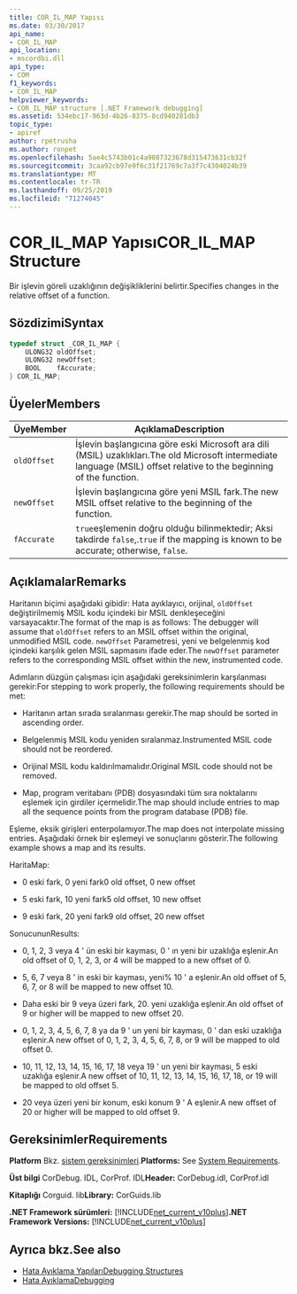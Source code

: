 ```yaml
---
title: COR_IL_MAP Yapısı
ms.date: 03/30/2017
api_name:
- COR_IL_MAP
api_location:
- mscordbi.dll
api_type:
- COM
f1_keywords:
- COR_IL_MAP
helpviewer_keywords:
- COR_IL_MAP structure [.NET Framework debugging]
ms.assetid: 534ebc17-963d-4b26-8375-8cd940281db3
topic_type:
- apiref
author: rpetrusha
ms.author: ronpet
ms.openlocfilehash: 5ae4c5743b01c4a9087323678d315473631cb32f
ms.sourcegitcommit: 3caa92cb97e9f6c31f21769c7a3f7c4304024b39
ms.translationtype: MT
ms.contentlocale: tr-TR
ms.lasthandoff: 09/25/2019
ms.locfileid: "71274045"
---
```

# <a name="cor_il_map-structure"></a><span data-ttu-id="e8b9e-102">COR_IL_MAP Yapısı</span><span class="sxs-lookup"><span data-stu-id="e8b9e-102">COR_IL_MAP Structure</span></span>
<span data-ttu-id="e8b9e-103">Bir işlevin göreli uzaklığının değişikliklerini belirtir.</span><span class="sxs-lookup"><span data-stu-id="e8b9e-103">Specifies changes in the relative offset of a function.</span></span>  
  
## <a name="syntax"></a><span data-ttu-id="e8b9e-104">Sözdizimi</span><span class="sxs-lookup"><span data-stu-id="e8b9e-104">Syntax</span></span>  
  
```cpp  
typedef struct _COR_IL_MAP {  
    ULONG32 oldOffset;   
    ULONG32 newOffset;   
    BOOL    fAccurate;  
} COR_IL_MAP;  
```  
  
## <a name="members"></a><span data-ttu-id="e8b9e-105">Üyeler</span><span class="sxs-lookup"><span data-stu-id="e8b9e-105">Members</span></span>  
  
|<span data-ttu-id="e8b9e-106">Üye</span><span class="sxs-lookup"><span data-stu-id="e8b9e-106">Member</span></span>|<span data-ttu-id="e8b9e-107">Açıklama</span><span class="sxs-lookup"><span data-stu-id="e8b9e-107">Description</span></span>|  
|------------|-----------------|  
|`oldOffset`|<span data-ttu-id="e8b9e-108">İşlevin başlangıcına göre eski Microsoft ara dili (MSIL) uzaklıkları.</span><span class="sxs-lookup"><span data-stu-id="e8b9e-108">The old Microsoft intermediate language (MSIL) offset relative to the beginning of the function.</span></span>|  
|`newOffset`|<span data-ttu-id="e8b9e-109">İşlevin başlangıcına göre yeni MSIL fark.</span><span class="sxs-lookup"><span data-stu-id="e8b9e-109">The new MSIL offset relative to the beginning of the function.</span></span>|  
|`fAccurate`|<span data-ttu-id="e8b9e-110">`true`eşlemenin doğru olduğu bilinmektedir; Aksi takdirde `false`,.</span><span class="sxs-lookup"><span data-stu-id="e8b9e-110">`true` if the mapping is known to be accurate; otherwise, `false`.</span></span>|  
  
## <a name="remarks"></a><span data-ttu-id="e8b9e-111">Açıklamalar</span><span class="sxs-lookup"><span data-stu-id="e8b9e-111">Remarks</span></span>  
 <span data-ttu-id="e8b9e-112">Haritanın biçimi aşağıdaki gibidir: Hata ayıklayıcı, orijinal, `oldOffset` değiştirilmemiş MSIL kodu içindeki bir MSIL denkleşeceğini varsayacaktır.</span><span class="sxs-lookup"><span data-stu-id="e8b9e-112">The format of the map is as follows: The debugger will assume that `oldOffset` refers to an MSIL offset within the original, unmodified MSIL code.</span></span> <span data-ttu-id="e8b9e-113">`newOffset` Parametresi, yeni ve belgelenmiş kod içindeki karşılık gelen MSIL sapmasını ifade eder.</span><span class="sxs-lookup"><span data-stu-id="e8b9e-113">The `newOffset` parameter refers to the corresponding MSIL offset within the new, instrumented code.</span></span>  
  
 <span data-ttu-id="e8b9e-114">Adımların düzgün çalışması için aşağıdaki gereksinimlerin karşılanması gerekir:</span><span class="sxs-lookup"><span data-stu-id="e8b9e-114">For stepping to work properly, the following requirements should be met:</span></span>  
  
- <span data-ttu-id="e8b9e-115">Haritanın artan sırada sıralanması gerekir.</span><span class="sxs-lookup"><span data-stu-id="e8b9e-115">The map should be sorted in ascending order.</span></span>  
  
- <span data-ttu-id="e8b9e-116">Belgelenmiş MSIL kodu yeniden sıralanmaz.</span><span class="sxs-lookup"><span data-stu-id="e8b9e-116">Instrumented MSIL code should not be reordered.</span></span>  
  
- <span data-ttu-id="e8b9e-117">Orijinal MSIL kodu kaldırılmamalıdır.</span><span class="sxs-lookup"><span data-stu-id="e8b9e-117">Original MSIL code should not be removed.</span></span>  
  
- <span data-ttu-id="e8b9e-118">Map, program veritabanı (PDB) dosyasındaki tüm sıra noktalarını eşlemek için girdiler içermelidir.</span><span class="sxs-lookup"><span data-stu-id="e8b9e-118">The map should include entries to map all the sequence points from the program database (PDB) file.</span></span>  
  
 <span data-ttu-id="e8b9e-119">Eşleme, eksik girişleri enterpolamıyor.</span><span class="sxs-lookup"><span data-stu-id="e8b9e-119">The map does not interpolate missing entries.</span></span> <span data-ttu-id="e8b9e-120">Aşağıdaki örnek bir eşlemeyi ve sonuçlarını gösterir.</span><span class="sxs-lookup"><span data-stu-id="e8b9e-120">The following example shows a map and its results.</span></span>  
  
 <span data-ttu-id="e8b9e-121">Harita</span><span class="sxs-lookup"><span data-stu-id="e8b9e-121">Map:</span></span>  
  
- <span data-ttu-id="e8b9e-122">0 eski fark, 0 yeni fark</span><span class="sxs-lookup"><span data-stu-id="e8b9e-122">0 old offset, 0 new offset</span></span>  
  
- <span data-ttu-id="e8b9e-123">5 eski fark, 10 yeni fark</span><span class="sxs-lookup"><span data-stu-id="e8b9e-123">5 old offset, 10 new offset</span></span>  
  
- <span data-ttu-id="e8b9e-124">9 eski fark, 20 yeni fark</span><span class="sxs-lookup"><span data-stu-id="e8b9e-124">9 old offset, 20 new offset</span></span>  
  
 <span data-ttu-id="e8b9e-125">Sonucunun</span><span class="sxs-lookup"><span data-stu-id="e8b9e-125">Results:</span></span>  
  
- <span data-ttu-id="e8b9e-126">0, 1, 2, 3 veya 4 ' ün eski bir kayması, 0 ' ın yeni bir uzaklığa eşlenir.</span><span class="sxs-lookup"><span data-stu-id="e8b9e-126">An old offset of 0, 1, 2, 3, or 4 will be mapped to a new offset of 0.</span></span>  
  
- <span data-ttu-id="e8b9e-127">5, 6, 7 veya 8 ' in eski bir kayması, yeni% 10 ' a eşlenir.</span><span class="sxs-lookup"><span data-stu-id="e8b9e-127">An old offset of 5, 6, 7, or 8 will be mapped to new offset 10.</span></span>  
  
- <span data-ttu-id="e8b9e-128">Daha eski bir 9 veya üzeri fark, 20. yeni uzaklığa eşlenir.</span><span class="sxs-lookup"><span data-stu-id="e8b9e-128">An old offset of 9 or higher will be mapped to new offset 20.</span></span>  
  
- <span data-ttu-id="e8b9e-129">0, 1, 2, 3, 4, 5, 6, 7, 8 ya da 9 ' un yeni bir kayması, 0 ' dan eski uzaklığa eşlenir.</span><span class="sxs-lookup"><span data-stu-id="e8b9e-129">A new offset of 0, 1, 2, 3, 4, 5, 6, 7, 8, or 9 will be mapped to old offset 0.</span></span>  
  
- <span data-ttu-id="e8b9e-130">10, 11, 12, 13, 14, 15, 16, 17, 18 veya 19 ' un yeni bir kayması, 5 eski uzaklığa eşlenir.</span><span class="sxs-lookup"><span data-stu-id="e8b9e-130">A new offset of 10, 11, 12, 13, 14, 15, 16, 17, 18, or 19 will be mapped to old offset 5.</span></span>  
  
- <span data-ttu-id="e8b9e-131">20 veya üzeri yeni bir konum, eski konum 9 ' A eşlenir.</span><span class="sxs-lookup"><span data-stu-id="e8b9e-131">A new offset of 20 or higher will be mapped to old offset 9.</span></span>  
  
## <a name="requirements"></a><span data-ttu-id="e8b9e-132">Gereksinimler</span><span class="sxs-lookup"><span data-stu-id="e8b9e-132">Requirements</span></span>  
 <span data-ttu-id="e8b9e-133">**Platform** Bkz. [sistem gereksinimleri](../../get-started/system-requirements.md).</span><span class="sxs-lookup"><span data-stu-id="e8b9e-133">**Platforms:** See [System Requirements](../../get-started/system-requirements.md).</span></span>  
  
 <span data-ttu-id="e8b9e-134">**Üst bilgi** CorDebug. IDL, CorProf. IDL</span><span class="sxs-lookup"><span data-stu-id="e8b9e-134">**Header:** CorDebug.idl, CorProf.idl</span></span>  
  
 <span data-ttu-id="e8b9e-135">**Kitaplığı** Corguid. lib</span><span class="sxs-lookup"><span data-stu-id="e8b9e-135">**Library:** CorGuids.lib</span></span>  
  
 <span data-ttu-id="e8b9e-136">**.NET Framework sürümleri:** [!INCLUDE[net_current_v10plus](../../../../includes/net-current-v10plus-md.md)]</span><span class="sxs-lookup"><span data-stu-id="e8b9e-136">**.NET Framework Versions:** [!INCLUDE[net_current_v10plus](../../../../includes/net-current-v10plus-md.md)]</span></span>  
  
## <a name="see-also"></a><span data-ttu-id="e8b9e-137">Ayrıca bkz.</span><span class="sxs-lookup"><span data-stu-id="e8b9e-137">See also</span></span>

- [<span data-ttu-id="e8b9e-138">Hata Ayıklama Yapıları</span><span class="sxs-lookup"><span data-stu-id="e8b9e-138">Debugging Structures</span></span>](debugging-structures.md)
- [<span data-ttu-id="e8b9e-139">Hata Ayıklama</span><span class="sxs-lookup"><span data-stu-id="e8b9e-139">Debugging</span></span>](index.md)
